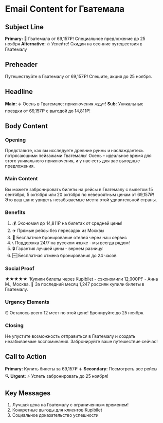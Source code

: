 # Email Content for Гватемала

## Subject Line
**Primary:** 🌄 Гватемала от 69,157₽! Специальное предложение до 25 ноября
**Alternative:** 🔥 Успейте! Скидки на осенние путешествия в Гватемалу

## Preheader
Путешествуйте в Гватемалу от 69,157₽! Спешите, акция до 25 ноября.

## Headline
**Main:** ✈️ Осень в Гватемале: приключения ждут!
**Sub:** Уникальные поездки от 69,157₽ с выгодой до 14,811₽!

## Body Content

### Opening
Представьте, как вы исследуете древние руины и наслаждаетесь потрясающими пейзажами Гватемалы! Осень – идеальное время для этого уникального приключения, и у нас есть для вас выгодные предложения.

### Main Content
Вы можете забронировать билеты на рейсы в Гватемалу с вылетом 15 сентября, 5 октября или 20 октября по невероятным ценам от 69,157₽! Это ваш шанс увидеть незабываемые места этой удивительной страны.

### Benefits
1. 💰 Экономия до 14,811₽ на билетах от средней цены!
2. ✈️ Прямые рейсы без пересадок из Москвы
3. 🏨 Бесплатное бронирование отелей через наш сервис
4. 📞 Поддержка 24/7 на русском языке - мы всегда рядом!
5. 🔒 Гарантия лучшей цены - вернем разницу!
6. 🆓 Бесплатная отмена бронирования до 24 часов

### Social Proof
★★★★★ 'Купили билеты через Kupibilet - сэкономили 12,000₽!' - Анна М., Москва. 🎯 За последний месяц 1,247 россиян купили билеты в Гватемалу.

### Urgency Elements
⏰ Осталось всего 12 мест по этой цене! Бронируйте до 25 ноября.

### Closing
Не упустите возможность отправиться в Гватемалу и создать незабываемые воспоминания. Забронируйте ваше путешествие сейчас!

## Call to Action
**Primary:** Купить билеты за 69,157₽ ✈️
**Secondary:** Посмотреть все рейсы 🔍
**Urgent:** ⚡ Успеть забронировать до 25 ноября!

## Key Messages
1. Лучшая цена на Гватемалу с ограниченным временем!
2. Конкретные выгоды для клиентов Kupibilet
3. Социальное доказательство успешности
